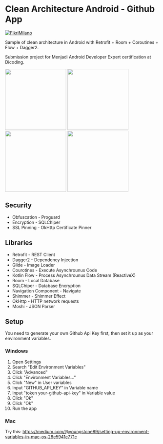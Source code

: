 # Clean Architecture Android - Github App
[![FikriMilano](https://circleci.com/gh/FikriMilano/clean-architecture-android.svg?style=shield)](https://circleci.com/gh/FikriMilano/clean-architecture-android)

Sample of clean architecture in Android with Retrofit + Room + Coroutines + Flow + Dagger2.

Submission project for Menjadi Android Developer Expert certification at Dicoding.

<img src="https://user-images.githubusercontent.com/62053304/108653529-3b917800-74f9-11eb-9b00-4248f7580444.png" width="200"> <img src="https://user-images.githubusercontent.com/62053304/109247910-56c0f800-7817-11eb-8dfb-9b46b03d817a.png" width="200"> <img src="https://user-images.githubusercontent.com/62053304/108654123-98416280-74fa-11eb-8f93-8d21aef93486.png" width="200"> <img src="https://user-images.githubusercontent.com/62053304/108654128-9bd4e980-74fa-11eb-8907-a6e6c8835ed2.png" width="200">

## Security
* Obfuscation - Proguard
* Encryption - SQLChiper
* SSL Pinning - OkHttp Certificate Pinner

## Libraries
* Retrofit - REST Client
* Dagger2 - Dependency Injection
* Glide - Image Loader
* Courotines - Execute Asynchrounus Code
* Kotlin Flow - Process Asynchrounus Data Stream (ReactiveX)
* Room - Local Database
* SQLChiper - Database Encryption
* Navigation Component - Navigate
* Shimmer - Shimmer Effect
* OkHttp - HTTP network requests
* Moshi - JSON Parser

## Setup
You need to generate your own Github Api Key first, then set it up as your environment variables.

### Windows
1. Open Settings
2. Search "Edit Environment Variables"
3. Click "Advanced"
4. Click "Environment Variables..."
5. Click "New" in User variables
6. Input "GITHUB_API_KEY" in Variable name
7. Input "token your-github-api-key" in Variable value
8. Click "Ok"
9. Click "Ok"
10. Run the app

### Mac
Try this:
https://medium.com/@youngstone89/setting-up-environment-variables-in-mac-os-28e5941c771c
